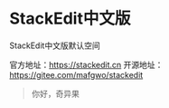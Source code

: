 # StackEdit中文版
StackEdit中文版默认空间

官方地址：https://stackedit.cn
开源地址：https://gitee.com/mafgwo/stackedit
> 你好，奇异果
<!--stackedit_data:
eyJoaXN0b3J5IjpbNzI2NDA1MzE1LC01MzY4MjM1NzVdfQ==
-->